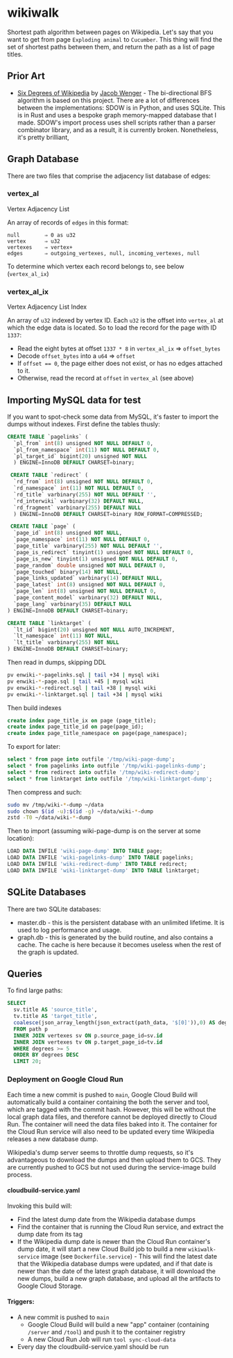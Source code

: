 # wikiwalk

Shortest path algorithm between pages on Wikipedia. Let's say that you want to get from page `Exploding animal` to `Cucumber`. This thing will find the set of shortest paths between them, and return the path as a list of page titles.

## Prior Art

* [Six Degrees of Wikipedia](https://github.com/jwngr/sdow) by [Jacob Wenger](https://jwn.gr/) - The bi-directional BFS algorithm is based on this project. There are a lot of differences between the implementations: SDOW is in Python, and uses SQLite. This is in Rust and uses a bespoke graph memory-mapped database that I made. SDOW's import process uses shell scripts rather than a parser combinator library, and as a result, it is currently broken. Nonetheless, it's pretty brilliant,

## Graph Database

There are two files that comprise the adjacency list database of edges:

### vertex_al

Vertex Adjacency List

An array of records of `edges` in this format:

```none
null        ⇒ 0 as u32
vertex      ⇒ u32
vertexes    ⇒ vertex+
edges       ⇒ outgoing_vertexes, null, incoming_vertexes, null
```

To determine which vertex each record belongs to, see below (`vertex_al_ix`)

### vertex_al_ix

Vertex Adjacency List Index

An array of `u32` indexed by vertex ID. Each `u32` is the offset into `vertex_al` at which the edge data is located. So to load the record for the page with ID `1337`:

* Read the eight bytes at offset `1337 * 8` in `vertex_al_ix` ⇒ `offset_bytes`
* Decode `offset_bytes` into a `u64` ⇒ `offset`
* If `offset == 0`, the page either does not exist, or has no edges attached to it.
* Otherwise, read the record at `offset` in `vertex_al` (see above)

## Importing MySQL data for test

If you want to spot-check some data from MySQL, it's faster to import the dumps without indexes. First define the tables thusly:

```sql
CREATE TABLE `pagelinks` (
  `pl_from` int(8) unsigned NOT NULL DEFAULT 0,
  `pl_from_namespace` int(11) NOT NULL DEFAULT 0,
  `pl_target_id` bigint(20) unsigned NOT NULL
  ) ENGINE=InnoDB DEFAULT CHARSET=binary;

 CREATE TABLE `redirect` (
  `rd_from` int(8) unsigned NOT NULL DEFAULT 0,
  `rd_namespace` int(11) NOT NULL DEFAULT 0,
  `rd_title` varbinary(255) NOT NULL DEFAULT '',
  `rd_interwiki` varbinary(32) DEFAULT NULL,
  `rd_fragment` varbinary(255) DEFAULT NULL
  ) ENGINE=InnoDB DEFAULT CHARSET=binary ROW_FORMAT=COMPRESSED;

 CREATE TABLE `page` (
  `page_id` int(8) unsigned NOT NULL,
  `page_namespace` int(11) NOT NULL DEFAULT 0,
  `page_title` varbinary(255) NOT NULL DEFAULT '',
  `page_is_redirect` tinyint(1) unsigned NOT NULL DEFAULT 0,
  `page_is_new` tinyint(1) unsigned NOT NULL DEFAULT 0,
  `page_random` double unsigned NOT NULL DEFAULT 0,
  `page_touched` binary(14) NOT NULL,
  `page_links_updated` varbinary(14) DEFAULT NULL,
  `page_latest` int(8) unsigned NOT NULL DEFAULT 0,
  `page_len` int(8) unsigned NOT NULL DEFAULT 0,
  `page_content_model` varbinary(32) DEFAULT NULL,
  `page_lang` varbinary(35) DEFAULT NULL
) ENGINE=InnoDB DEFAULT CHARSET=binary;

CREATE TABLE `linktarget` (
  `lt_id` bigint(20) unsigned NOT NULL AUTO_INCREMENT,
  `lt_namespace` int(11) NOT NULL,
  `lt_title` varbinary(255) NOT NULL
) ENGINE=InnoDB DEFAULT CHARSET=binary;
```

Then read in dumps, skipping DDL

```sh
pv enwiki-*-pagelinks.sql | tail +34 | mysql wiki
pv enwiki-*-page.sql | tail +45 | mysql wiki
pv enwiki-*-redirect.sql | tail +38 | mysql wiki
pv enwiki-*-linktarget.sql | tail +34 | mysql wiki
```

Then build indexes

```sql
create index page_title_ix on page (page_title);
create index page_title_id on page(page_id);
create index page_title_namespace on page(page_namespace);
```

To export for later:

```sql
select * from page into outfile '/tmp/wiki-page-dump';
select * from pagelinks into outfile '/tmp/wiki-pagelinks-dump';
select * from redirect into outfile '/tmp/wiki-redirect-dump';
select * from linktarget into outfile '/tmp/wiki-linktarget-dump';
```

Then compress and such:

```sh
sudo mv /tmp/wiki-*-dump ~/data
sudo chown $(id -u):$(id -g) ~/data/wiki-*-dump
zstd -T0 ~/data/wiki-*-dump
```

Then to import (assuming wiki-page-dump is on the server at some location):

```sql
LOAD DATA INFILE 'wiki-page-dump' INTO TABLE page;
LOAD DATA INFILE 'wiki-pagelinks-dump' INTO TABLE pagelinks;
LOAD DATA INFILE 'wiki-redirect-dump' INTO TABLE redirect;
LOAD DATA INFILE 'wiki-linktarget-dump' INTO TABLE linktarget;
```

## SQLite Databases

There are two SQLite databases:

* master.db - this is the persistent database with an unlimited
  lifetime. It is used to log performance and usage.
* graph.db - this is generated by the build routine, and also contains
  a cache. The cache is here because it becomes useless when the rest
  of the graph is updated.

## Queries

To find large paths:

``` sql
SELECT
  sv.title AS 'source_title',
  tv.title AS 'target_title',
  coalesce(json_array_length(json_extract(path_data, '$[0]')),0) AS degrees
  FROM path p
  INNER JOIN vertexes sv ON p.source_page_id=sv.id
  INNER JOIN vertexes tv ON p.target_page_id=tv.id
  WHERE degrees >= 5
  ORDER BY degrees DESC
  LIMIT 20;
```

### Deployment on Google Cloud Run

Each time a new commit is pushed to `main`, Google Cloud Build will automatically build a container containing the both the server and tool, which are tagged with the commit hash. However, this will be without the local graph data files, and therefore cannot be deployed directly to Cloud Run. The container will need the data files baked into it. The container for the Cloud Run service will also need to be updated every time Wikipedia releases a new database dump.

Wikipedia's dump server seems to throttle dump requests, so it's advantageous to download the dumps and then upload them to GCS. They are currently pushed to GCS but not used during the service-image build process.

#### cloudbuild-service.yaml

Invoking this build will:

* Find the latest dump date from the Wikipedia database dumps
* Find the container that is running the Cloud Run service, and extract the dump date from its tag
* If the Wikipedia dump date is newer than the Cloud Run container's dump date, it will start a new Cloud Build job to build a new `wikiwalk-service` image (see `Dockerfile.service`) - This will find the latest date that the Wikipedia database dumps were updated, and if that date is newer than the date of the latest graph database, it will download the new dumps, build a new graph database, and upload all the artifacts to Google Cloud Storage.


#### Triggers:

* A new commit is pushed to `main`
  * Google Cloud Build will build a new "app" container (containing `/server` and `/tool`) and push it to the container registry
  * A new Cloud Run Job will run `tool sync-cloud-data`
* Every day the cloudbuild-service.yaml should be run
